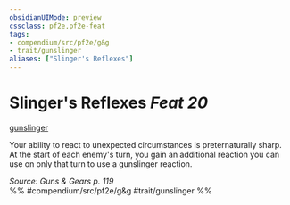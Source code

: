 ```yaml
---
obsidianUIMode: preview
cssclass: pf2e,pf2e-feat
tags:
- compendium/src/pf2e/g&g
- trait/gunslinger
aliases: ["Slinger's Reflexes"]
---
```

# Slinger's Reflexes  *Feat 20*  
[gunslinger](../../rules/traits/gunslinger-g-g.md)  


Your ability to react to unexpected circumstances is preternaturally sharp. At the start of each enemy's turn, you gain an additional reaction you can use on only that turn to use a gunslinger reaction.

*Source: Guns & Gears p. 119*  
%% #compendium/src/pf2e/g&g #trait/gunslinger %%